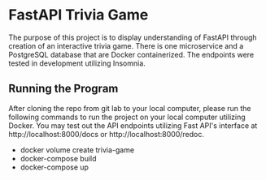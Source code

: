 # FastAPI Trivia Game

The purpose of this project is to display understanding of FastAPI through creation of an interactive trivia game. There is one microservice and a PostgreSQL database that are Docker containerized. The endpoints were tested in development utilizing Insomnia. 

## Running the Program

After cloning the repo from git lab to your local computer, please run the following commands to run the project on your local computer utilizing Docker. You may test out the API endpoints utilizing Fast API's interface at http://localhost:8000/docs or http://localhost:8000/redoc.

* docker volume create trivia-game
* docker-compose build
* docker-compose up
